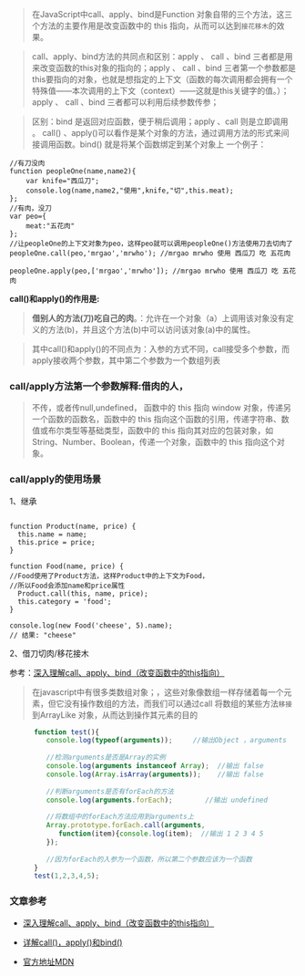 >在JavaScript中call、apply、bind是Function 对象自带的三个方法，这三个方法的主要作用是改变函数中的 this 指向，从而可以达到`接花移木`的效果。

> call、apply、bind方法的共同点和区别：apply 、 call 、bind 三者都是用来改变函数的this对象的指向的；apply 、 call 、bind 三者第一个参数都是this要指向的对象，也就是想指定的上下文（函数的每次调用都会拥有一个特殊值——本次调用的上下文（context）——这就是this关键字的值。）；apply 、 call 、bind 三者都可以利用后续参数传参；

> 区别：bind 是返回对应函数，便于稍后调用；apply 、call 则是立即调用 。
>  call() 、apply()可以看作是某个对象的方法，通过调用方法的形式来间接调用函数。bind() 就是将某个函数绑定到某个对象上
一个例子：

```
//有刀没肉
function peopleOne(name,name2){
    var knife="西瓜刀";
    console.log(name,name2,"使用",knife,"切",this.meat);
};
//有肉，没刀
var peo={
    meat:"五花肉"
};
//让peopleOne的上下文对象为peo，这样peo就可以调用peopleOne()方法使用刀去切肉了
peopleOne.call(peo,'mrgao','mrwho'); //mrgao mrwho 使用 西瓜刀 吃 五花肉

peopleOne.apply(peo,['mrgao','mrwho']); //mrgao mrwho 使用 西瓜刀 吃 五花肉

```
**call()和apply()的作用是:**
> **借别人的方法(刀)吃自己的肉**。：允许在一个对象（a）上调用该对象没有定义的方法(b)，并且这个方法(b)中可以访问该对象(a)中的属性。

> 其中call()和apply()的不同点为：入参的方式不同，call接受多个参数，而apply接收两个参数，其中第二个参数为一个数组列表


### call/apply方法第一个参数解释:借肉的人，

> 不传，或者传null,undefined， 函数中的 this 指向 window 对象，传递另一个函数的函数名，函数中的 this 指向这个函数的引用，传递字符串、数值或布尔类型等基础类型，函数中的 this 指向其对应的包装对象，如 String、Number、Boolean，传递一个对象，函数中的 this 指向这个对象。



### call/apply的使用场景

1、继承
```

function Product(name, price) {
  this.name = name;
  this.price = price;
}

function Food(name, price) {
//Food使用了Product方法，这样Product中的上下文为Food，
//所以Food会添加name和price属性
  Product.call(this, name, price);
  this.category = 'food';
}

console.log(new Food('cheese', 5).name);
// 结果: "cheese"

```

2、借刀切肉/移花接木

参考：[深入理解call、apply、bind（改变函数中的this指向）](https://blog.csdn.net/zhouzuoluo/article/details/84935106)

>在javascript中有很多类数组对象；，这些对象像数组一样存储着每一个元素，但它没有操作数组的方法，而我们可以通过call 将数组的某些方法`移接`到ArrayLike 对象，从而达到操作其元素的目的

```js
      function test(){
         console.log(typeof(arguments));     //输出Object ，arguments
 
         //检测arguments是否是Array的实例
         console.log(arguments instanceof Array);  //输出 false
         console.log(Array.isArray(arguments));    //输出 false
 
         //判断arguments是否有forEach的方法
         console.log(arguments.forEach);        //输出 undefined
 
         //将数组中的forEach方法应用到arguments上
         Array.prototype.forEach.call(arguments,
            function(item){console.log(item);  //输出 1 2 3 4 5
         });
         
         //因为forEach的入参为一个函数，所以第二个参数应该为一个函数
      }
      test(1,2,3,4,5);


```

### 文章参考
- [深入理解call、apply、bind（改变函数中的this指向）](https://blog.csdn.net/zhouzuoluo/article/details/84935106)
 
 - [
详解call()，apply()和bind()](https://blog.csdn.net/u014267183/article/details/52610600)

- [官方地址MDN](https://developer.mozilla.org/zh-CN/docs/Web/JavaScript/Reference/Global_Objects/Function/call)
